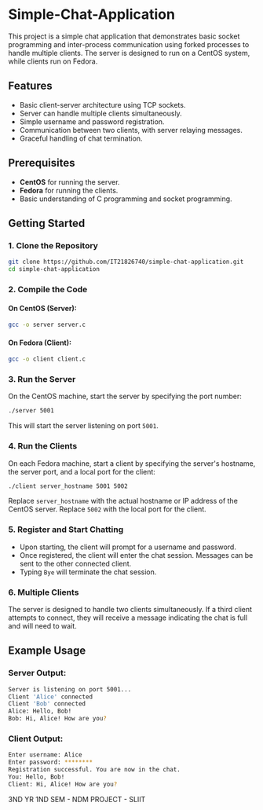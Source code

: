 # Simple-Chat-Application

This project is a simple chat application that demonstrates basic socket programming and inter-process communication using forked processes to handle multiple clients. The server is designed to run on a CentOS system, while clients run on Fedora.

## Features
- Basic client-server architecture using TCP sockets.
- Server can handle multiple clients simultaneously.
- Simple username and password registration.
- Communication between two clients, with server relaying messages.
- Graceful handling of chat termination.

## Prerequisites

- **CentOS** for running the server.
- **Fedora** for running the clients.
- Basic understanding of C programming and socket programming.

## Getting Started

### 1. Clone the Repository
```bash
git clone https://github.com/IT21826740/simple-chat-application.git
cd simple-chat-application
```

### 2. Compile the Code

#### On CentOS (Server):
```bash
gcc -o server server.c
```

#### On Fedora (Client):
```bash
gcc -o client client.c
```

### 3. Run the Server

On the CentOS machine, start the server by specifying the port number:
```bash
./server 5001
```
This will start the server listening on port `5001`.

### 4. Run the Clients

On each Fedora machine, start a client by specifying the server's hostname, the server port, and a local port for the client:
```bash
./client server_hostname 5001 5002
```

Replace `server_hostname` with the actual hostname or IP address of the CentOS server. Replace `5002` with the local port for the client.

### 5. Register and Start Chatting

- Upon starting, the client will prompt for a username and password.
- Once registered, the client will enter the chat session. Messages can be sent to the other connected client.
- Typing `Bye` will terminate the chat session.

### 6. Multiple Clients

The server is designed to handle two clients simultaneously. If a third client attempts to connect, they will receive a message indicating the chat is full and will need to wait.

## Example Usage

### Server Output:
```bash
Server is listening on port 5001...
Client 'Alice' connected
Client 'Bob' connected
Alice: Hello, Bob!
Bob: Hi, Alice! How are you?
```

### Client Output:
```bash
Enter username: Alice
Enter password: ********
Registration successful. You are now in the chat.
You: Hello, Bob!
Client: Hi, Alice! How are you?
```

3ND YR 1ND SEM - NDM PROJECT -  SLIIT
